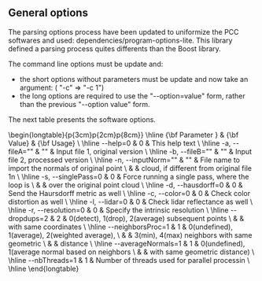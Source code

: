 General options
---------------

The parsing options process have been updated to uniformize the PCC softwares and used: dependencies/program-options-lite. 
This library defined a parsing process quites differents than the Boost library. 

The command line options must be update and:

  * the short options without parameters must be update and now take an argument: ( "-c" => "-c 1")
  * the long options are required to use the "--option=value" form, rather than the previous "--option value" form.


The next table presents the software options.
 

\begin{longtable}{p{3cm}p{2cm}p{8cm}}
\hline
{\bf Parameter }  & {\bf Value} & {\bf Usage} \\ \hline
        --help=0           & 0   & This help text                                       \\ \hline
  -a,   --fileA=""         & ""  & Input file 1, original version                       \\ \hline
  -b,   --fileB=""         & ""  & Input file 2, processed version                      \\ \hline
  -n,   --inputNorm=""     & ""  & File name to import the normals of original point    \\ 
                           &     & cloud, if different from original file 1n            \\ \hline
  -s,   --singlePass=0     & 0   & Force running a single pass, where the loop is       \\ 
                           &     & over the original point cloud                        \\ \hline
  -d,   --hausdorff=0      & 0   & Send the Haursdorff metric as well                   \\ \hline
  -c,   --color=0          & 0   & Check color distortion as well                       \\ \hline
  -l,   --lidar=0          & 0   & Check lidar reflectance as well                      \\ \hline
  -r,   --resolution=0     & 0   & Specify the intrinsic resolution                     \\ \hline
        --dropdups=2       & 2   & 0(detect), 1(drop), 2(average) subsequent points     \\ 
                           &     & with same coordinates                                \\ \hline
        --neighborsProc=1  & 1   & 0(undefined), 1(average), 2(weighted average),       \\ 
                           &     & 3(min), 4(max) neighbors with same geometric         \\ 
                           &     & distance                                             \\ \hline
        --averageNormals=1 & 1   & 0(undefined), 1(average normal based on neighbors    \\ 
                           &     & with same geometric distance)                        \\ \hline
        --nbThreads=1      & 1   & Number of threads used for parallel processin        \\ \hline
\end{longtable}

 